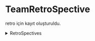 # TeamRetroSpective
 retro için kayıt oluşturuldu.
 <details>
  <summary>RetroSpectives</summary>
 
 - AdminController
 
 
 ![image](https://user-images.githubusercontent.com/60554068/120999409-bec99780-c791-11eb-8bb2-151092518522.png)
 
 text ekleme yapılamadı.
 ![image](https://user-images.githubusercontent.com/60554068/121014964-2d632100-c7a3-11eb-870f-d7b761fd7dcb.png)

![image](https://user-images.githubusercontent.com/60554068/120940793-af156900-c727-11eb-9f42-2520597cda24.png)
![image](https://user-images.githubusercontent.com/60554068/120940802-bb012b00-c727-11eb-99eb-fb04fed7e991.png)


 
 
